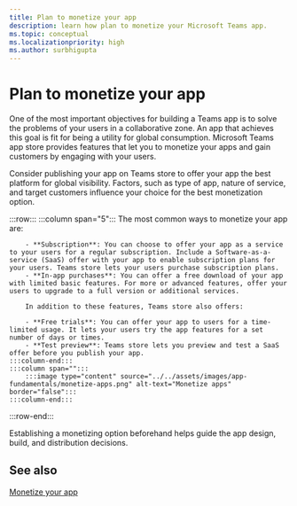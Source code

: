 ```yaml
---
title: Plan to monetize your app
description: learn how plan to monetize your Microsoft Teams app.
ms.topic: conceptual
ms.localizationpriority: high
ms.author: surbhigupta
---
```

# Plan to monetize your app

One of the most important objectives for building a Teams app is to solve the problems of your users in a collaborative zone. An app that achieves this goal is fit for being a utility for global consumption. Microsoft Teams app store provides features that let you to monetize your apps and gain customers by engaging with your users.

Consider publishing your app on Teams store to offer your app the best platform for global visibility. Factors, such as type of app, nature of service, and target customers influence your choice for the best monetization option.


:::row:::
        :::column span="5":::
        The most common ways to monetize your app are:

        - **Subscription**: You can choose to offer your app as a service to your users for a regular subscription. Include a Software-as-a-service (SaaS) offer with your app to enable subscription plans for your users. Teams store lets your users purchase subscription plans.
        - **In-app purchases**: You can offer a free download of your app with limited basic features. For more or advanced features, offer your users to upgrade to a full version or additional services.

        In addition to these features, Teams store also offers:

        - **Free trials**: You can offer your app to users for a time-limited usage. It lets your users try the app features for a set number of days or times.
        - **Test preview**: Teams store lets you preview and test a SaaS offer before you publish your app.
    :::column-end:::
    :::column span="":::
        :::image type="content" source="../../assets/images/app-fundamentals/monetize-apps.png" alt-text="Monetize apps" border="false":::
    :::column-end:::
:::row-end:::

Establishing a monetizing option beforehand helps guide the app design, build, and distribution decisions.

## See also

[Monetize your app](../deploy-and-publish/appsource/prepare/monetize-overview.md)
